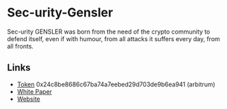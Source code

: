 # Sec-urity-Gensler

Sec-urity GENSLER was born from the need of the crypto community to defend itself, even if with humour, from all attacks it suffers every day, from all fronts.

## Links

- [Token](https://arbiscan.io/token/0x24c8be8686c67ba74a7eebed29d703de9b6ea941) 0x24c8be8686c67ba74a7eebed29d703de9b6ea941 (arbitrum)
- [White Paper](https://github.com/meme-factory/Sec-urity-Gensler/blob/main/white-paper.md)
- [Website](https://sec-urity-gensler.vip/)


